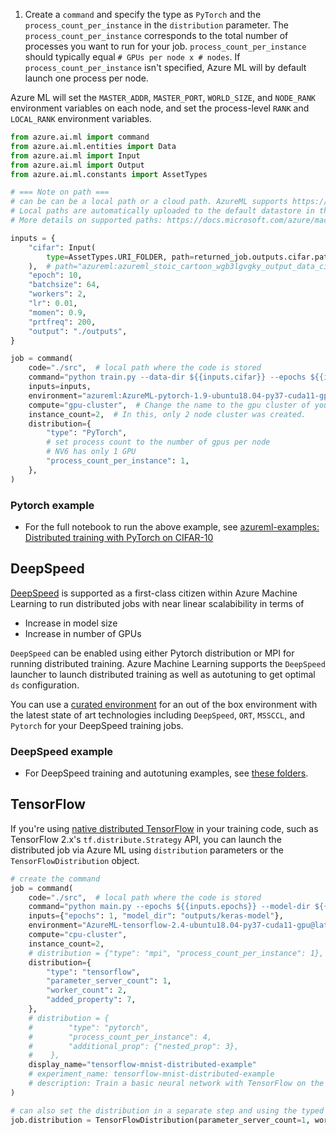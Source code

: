 1. Create a `command` and specify the type as `PyTorch` and the `process_count_per_instance` in the `distribution` parameter. The `process_count_per_instance` corresponds to the total number of processes you want to run for your job. `process_count_per_instance` should typically equal `# GPUs per node x # nodes`. If `process_count_per_instance` isn't specified, Azure ML will by default launch one process per node.

Azure ML will set the `MASTER_ADDR`, `MASTER_PORT`, `WORLD_SIZE`, and `NODE_RANK` environment variables on each node, and set the process-level `RANK` and `LOCAL_RANK` environment variables.

```python
from azure.ai.ml import command
from azure.ai.ml.entities import Data
from azure.ai.ml import Input
from azure.ai.ml import Output
from azure.ai.ml.constants import AssetTypes

# === Note on path ===
# can be can be a local path or a cloud path. AzureML supports https://`, `abfss://`, `wasbs://` and `azureml://` URIs.
# Local paths are automatically uploaded to the default datastore in the cloud.
# More details on supported paths: https://docs.microsoft.com/azure/machine-learning/how-to-read-write-data-v2#supported-paths

inputs = {
    "cifar": Input(
        type=AssetTypes.URI_FOLDER, path=returned_job.outputs.cifar.path
    ),  # path="azureml:azureml_stoic_cartoon_wgb3lgvgky_output_data_cifar:1"), #path="azureml://datastores/workspaceblobstore/paths/azureml/stoic_cartoon_wgb3lgvgky/cifar/"),
    "epoch": 10,
    "batchsize": 64,
    "workers": 2,
    "lr": 0.01,
    "momen": 0.9,
    "prtfreq": 200,
    "output": "./outputs",
}

job = command(
    code="./src",  # local path where the code is stored
    command="python train.py --data-dir ${{inputs.cifar}} --epochs ${{inputs.epoch}} --batch-size ${{inputs.batchsize}} --workers ${{inputs.workers}} --learning-rate ${{inputs.lr}} --momentum ${{inputs.momen}} --print-freq ${{inputs.prtfreq}} --model-dir ${{inputs.output}}",
    inputs=inputs,
    environment="azureml:AzureML-pytorch-1.9-ubuntu18.04-py37-cuda11-gpu:6",
    compute="gpu-cluster",  # Change the name to the gpu cluster of your workspace.
    instance_count=2,  # In this, only 2 node cluster was created.
    distribution={
        "type": "PyTorch",
        # set process count to the number of gpus per node
        # NV6 has only 1 GPU
        "process_count_per_instance": 1,
    },
)
```

### Pytorch example

- For the full notebook to run the above example, see [azureml-examples: Distributed training with PyTorch on CIFAR-10](https://github.com/Azure/azureml-examples/blob/main/sdk/python/jobs/single-step/pytorch/distributed-training/distributed-cifar10.ipynb)

## DeepSpeed

[DeepSpeed](https://www.deepspeed.ai/tutorials/azure/) is supported as a first-class citizen within Azure Machine Learning to run distributed jobs with near linear scalabibility in terms of 

* Increase in model size
* Increase in number of GPUs

`DeepSpeed` can be enabled using either Pytorch distribution or MPI for running distributed training. Azure Machine Learning supports the `DeepSpeed` launcher to launch distributed training as well as autotuning to get optimal `ds` configuration.

You can use a [curated environment](resource-curated-environments.md#azure-container-for-pytorch-acpt-preview) for an out of the box environment with the latest state of art technologies including `DeepSpeed`, `ORT`, `MSSCCL`, and `Pytorch` for your DeepSpeed training jobs.

### DeepSpeed example

- For DeepSpeed training and autotuning examples, see [these folders](https://github.com/Azure/azureml-examples/tree/main/cli/jobs/deepspeed).

## TensorFlow

If you're using [native distributed TensorFlow](https://www.tensorflow.org/guide/distributed_training) in your training code, such as TensorFlow 2.x's `tf.distribute.Strategy` API, you can launch the distributed job via Azure ML using `distribution` parameters or the `TensorFlowDistribution` object.


```python
# create the command
job = command(
    code="./src",  # local path where the code is stored
    command="python main.py --epochs ${{inputs.epochs}} --model-dir ${{inputs.model_dir}}",
    inputs={"epochs": 1, "model_dir": "outputs/keras-model"},
    environment="AzureML-tensorflow-2.4-ubuntu18.04-py37-cuda11-gpu@latest",
    compute="cpu-cluster",
    instance_count=2,
    # distribution = {"type": "mpi", "process_count_per_instance": 1},
    distribution={
        "type": "tensorflow",
        "parameter_server_count": 1,
        "worker_count": 2,
        "added_property": 7,
    },
    # distribution = {
    #        "type": "pytorch",
    #        "process_count_per_instance": 4,
    #        "additional_prop": {"nested_prop": 3},
    #    },
    display_name="tensorflow-mnist-distributed-example"
    # experiment_name: tensorflow-mnist-distributed-example
    # description: Train a basic neural network with TensorFlow on the MNIST dataset, distributed via TensorFlow.
)

# can also set the distribution in a separate step and using the typed objects instead of a dict
job.distribution = TensorFlowDistribution(parameter_server_count=1, worker_count=2)
```
